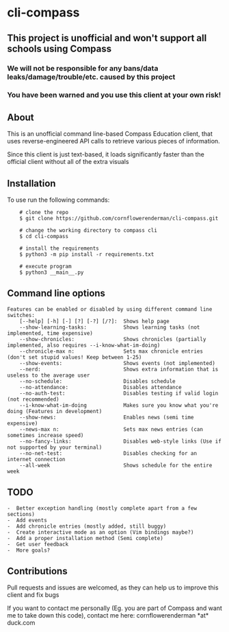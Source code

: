 # cli-compass

## This project is unofficial and won't support all schools using Compass

### We will not be responsible for any bans/data leaks/damage/trouble/etc. caused by this project
### You have been warned and you use this client at your own risk!


## About

This is an unofficial command line-based Compass Education client, that uses reverse-engineered API calls to retrieve various pieces of information.

Since this client is just text-based, it loads significantly faster than the official client without all of the extra visuals

## Installation

To use run the following commands:

``` shell
    # clone the repo
    $ git clone https://github.com/cornflowerenderman/cli-compass.git

    # change the working directory to compass cli
    $ cd cli-compass

    # install the requirements
    $ python3 -m pip install -r requirements.txt

    # execute program
    $ python3 __main__.py
```

## Command line options

```
Features can be enabled or disabled by using different command line switches:
    [--help] [-h] [-] [?] [-?] [/?]:  Shows help page
    --show-learning-tasks:            Shows learning tasks (not implemented, time expensive)
    --show-chronicles:                Shows chronicles (partially implemented, also requires --i-know-what-im-doing)
    --chronicle-max n:                Sets max chronicle entries (don't set stupid values! Keep between 1-25)
    --show-events:                    Shows events (not implemented)
    --nerd:                           Shows extra information that is useless to the average user
    --no-schedule:                    Disables schedule
    --no-attendance:                  Disables attendance
    --no-auth-test:                   Disables testing if valid login (not recommended)
    --i-know-what-im-doing            Makes sure you know what you're doing (Features in development)
    --show-news:                      Enables news (semi time expensive)
    --news-max n:                     Sets max news entries (can sometimes increase speed)
    --no-fancy-links:                 Disables web-style links (Use if not supported by your terminal)
    --no-net-test:                    Disables checking for an internet connection
    --all-week                        Shows schedule for the entire week
```
## TODO
    
    -  Better exception handling (mostly complete apart from a few sections)
    -  Add events
    -  Add chronicle entries (mostly added, still buggy)
    -  Create interactive mode as an option (Vim bindings maybe?)
    -  Add a proper installation method (Semi complete)
    -  Get user feedback
    -  More goals?

## Contributions

Pull requests and issues are welcomed, as they can help us to improve this client and fix bugs

If you want to contact me personally (Eg. you are part of Compass and want me to take down this code), contact me here: cornflowerenderman \*at\* duck.com
